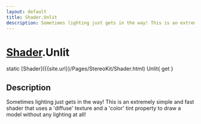 ```yaml
---
layout: default
title: Shader.Unlit
description: Sometimes lighting just gets in the way! This is an extremely simple and fast shader that uses a 'diffuse' texture and a 'color' tint property to draw a model without any lighting at all!
---
```

# [Shader]({{site.url}}/Pages/StereoKit/Shader.html).Unlit

<div class='signature' markdown='1'>
static [Shader]({{site.url}}/Pages/StereoKit/Shader.html) Unlit{ get }
</div>

## Description
Sometimes lighting just gets in the way! This is an
extremely simple and fast shader that uses a 'diffuse' texture
and a 'color' tint property to draw a model without any lighting
at all!

